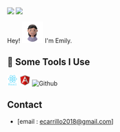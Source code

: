 
<br>
<a target="_blank" href="https://www.linkedin.com/in/emily-carrillo-7110481b8/"><img src="https://img.shields.io/badge/-LinkedIn-0077B5?style=for-the-badge&logo=Linkedin&logoColor=white"></img></a>
<a target="_blank" href="mailto:ecarrillo2018@gmail.com"><img src="https://img.shields.io/badge/-Gmail-D14836?style=for-the-badge&logo=Gmail&logoColor=white"></img></a>
<br>


Hey! 
<img src="https://github.com/ecarril6/ecarril6/blob/main/9375349_avatars_accounts_woman_female_person_icon.png" alt="WomanIcon"  width="50" height="50" />
I'm Emily.
 
<h2>🚀 Some Tools I Use</h2>
<p align="left">
<img src="https://raw.githubusercontent.com/devicons/devicon/master/icons/react/react-original-wordmark.svg" alt="react" width="25" height="25" />
<img src="https://raw.githubusercontent.com/devicons/devicon/master/icons/angularjs/angularjs-original.svg" alt="angular-js" width="25" height="25" />
<img src="https://github.com/CyrisXD/CyrisXD/raw/master/assets/Github.png" alt="Github"  width="25" height="25" /> 
</p>

## Contact
- [email : ecarrillo2018@gmail.com]
